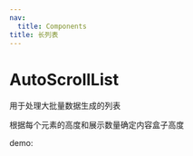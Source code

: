 ```yaml
---
nav:
  title: Components
title: 长列表
---
```


# AutoScrollList

用于处理大批量数据生成的列表

根据每个元素的高度和展示数量确定内容盒子高度

demo:
<code src='./index.tsx'></code>
